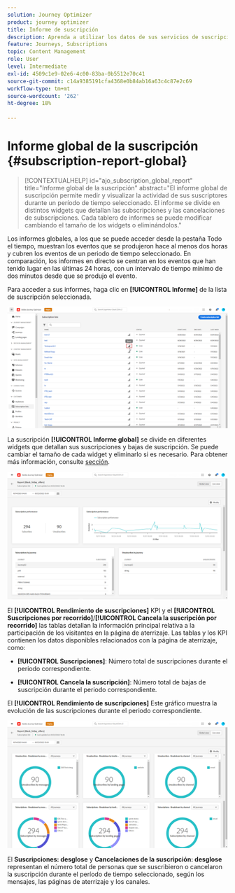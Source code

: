 ```yaml
---
solution: Journey Optimizer
product: journey optimizer
title: Informe de suscripción
description: Aprenda a utilizar los datos de sus servicios de suscripción con el informe global de suscripción
feature: Journeys, Subscriptions
topic: Content Management
role: User
level: Intermediate
exl-id: 4509c1e9-02e6-4c00-83ba-0b5512e70c41
source-git-commit: c14a9385191cfa4368e0b84ab16a63c4c87e2c69
workflow-type: tm+mt
source-wordcount: '262'
ht-degree: 18%

---
```


# Informe global de la suscripción {#subscription-report-global}

>[!CONTEXTUALHELP]
>id="ajo_subscription_global_report"
>title="Informe global de la suscripción"
>abstract="El informe global de suscripción permite medir y visualizar la actividad de sus suscriptores durante un período de tiempo seleccionado. El informe se divide en distintos widgets que detallan las subscripciones y las cancelaciones de subscripciones. Cada tablero de informes se puede modificar cambiando el tamaño de los widgets o eliminándolos."

Los informes globales, a los que se puede acceder desde la pestaña Todo el tiempo, muestran los eventos que se produjeron hace al menos dos horas y cubren los eventos de un periodo de tiempo seleccionado. En comparación, los informes en directo se centran en los eventos que han tenido lugar en las últimas 24 horas, con un intervalo de tiempo mínimo de dos minutos desde que se produjo el evento.

Para acceder a sus informes, haga clic en **[!UICONTROL Informe]** de la lista de suscripción seleccionada.

![](assets/subscription_report_7.png)

La suscripción **[!UICONTROL Informe global]** se divide en diferentes widgets que detallan sus suscripciones y bajas de suscripción. Se puede cambiar el tamaño de cada widget y eliminarlo si es necesario. Para obtener más información, consulte [sección](global-report.md).

![](assets/subscription_report_1.png)

El **[!UICONTROL Rendimiento de suscripciones]** KPI y el **[!UICONTROL Suscripciones por recorrido]**/**[!UICONTROL Cancela la suscripción por recorrido]** las tablas detallan la información principal relativa a la participación de los visitantes en la página de aterrizaje. Las tablas y los KPI contienen los datos disponibles relacionados con la página de aterrizaje, como:

* **[!UICONTROL Suscripciones]**: Número total de suscripciones durante el periodo correspondiente.

* **[!UICONTROL Cancela la suscripción]**: Número total de bajas de suscripción durante el periodo correspondiente.

El **[!UICONTROL Rendimiento de suscripciones]** Este gráfico muestra la evolución de las suscripciones durante el periodo correspondiente.

![](assets/subscription_report_2.png)

El **Suscripciones: desglose** y **Cancelaciones de la suscripción: desglose** representan el número total de personas que se suscribieron o cancelaron la suscripción durante el período de tiempo seleccionado, según los mensajes, las páginas de aterrizaje y los canales.
